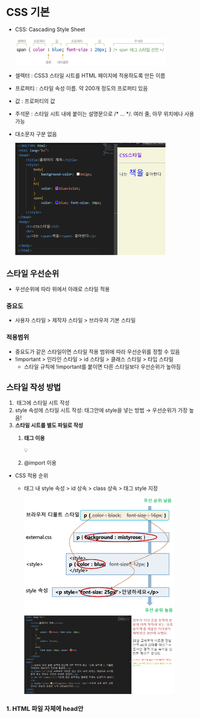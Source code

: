 # CSS 기본

- CSS: Cascading Style Sheet
    
    <img src="/04. front end/00. img/3-1.png" width="400">
    

- 셀렉터 : CSS3 스타일 시트를 HTML 페이지에 적용하도록 만든 이름
- 프로퍼티 : 스타일 속성 이름. 약 200개 정도의 프로퍼티 있음
- 값 : 프로퍼티의 값
- 주석문 : 스타일 시트 내에 붙이는 설명문으로 /* ... */. 여러 줄, 아무 위치에나 사용 가능
- 대소문자 구분 없음
    
    <img src="/04. front end/00. img/3-2.png" width="400">
    

## 스타일 우선순위

- 우선순위에 따라 위에서 아래로 스타일 적용

### 중요도

- 사용자 스타일 > 제작자 스타일 > 브라우저 기본 스타일

### 적용범위

- 중요도가 같은 스타일이면 스타일 적용 범위에 따라 우선순위를 정할 수 있음
- !important > 인라인 스타일 > id 스타일 > 클래스 스타일 > 타입 스타일
    - 스타일 규칙에 !important를 붙이면 다른 스타일보다 우선순위가 높아짐

## 스타일 작성 방법

1. <style></style> 태그에 스타일 시트 작성
2. style 속성에 스타일 시트 작성: 태그안에 style을 넣는 방법
→ 우선순위가 가장 높음!
3. **스타일 시트를 별도 파일로 작성**
    1. **<link>태그 이용**
        
        <aside>
        💡 <link type="text/css" rel="stylesheet" href="style.css">
        
        </aside>
        
    2. @import 이용

- CSS 적용 순위
    - 태그 내 style 속성 > id 상속 > class 상속 > 태그 style 지정
        
        <img src="/04. front end/00. img/3-3.png" width="400">
        
        <img src="/04. front end/00. img/3-4.png" width="400">
        

### 1. HTML 파일 자체에 head안 <style> 작성

```html
<!DOCTYPE html>
<html lang="ko">
<head>
    <title>웹페이지 제목</title>
    <style>
        body{
            background-color: beige;
        }
        h3{
            color: blueviolet;
        }
        span{
            color: blue; font-size: 30px;
        }
    </style>
</head>
<body>
    <h3>CSS스타일</h3>
    <hr>
    <p>나는 <span>책을</span> 좋아한다</p>

</body>
</html>
```

### 2. HTML 태그 안에 style 작성

```html
<!DOCTYPE html>
<html lang="ko">
<head>
    <title>웹페이지 제목</title>
</head>
<body>
    <h3 style="color: brown;">CSS스타일</h3>
    <hr>
    <p>나는 <span>책을</span> 좋아한다</p>
</body>
</html>
```

### 3-1. 별도의 CSS파일 작성 후 link

- link + type=”text/css” + rel = “stylesheet” + href = “css파일”

```html
<!DOCTYPE html>
<html lang="ko">
<head>
    <title>웹페이지 제목</title>
    <!-- link태그로 css파일을 불러옴 -->
    <link type="text/css" rel="stylesheet" href="style.css">
</head>
<body>
    <h3>CSS스타일</h3>
    <hr>
    <p>나는 <span>책을</span> 좋아한다</p>

</body>
</html>
```

```css

body{
    background-color: beige;
}
h3{
    color: blueviolet;
}
span{
    color: blue; font-size: 30px;
}
```

### 3-2. 별도의 CSS파일 작성 후 import

- <head>안에 <style> 태그 작성 후 내부에 @import url(파일명);

```html
<!DOCTYPE html>
<html lang="ko">
<head>
    <title>웹페이지 제목</title>
    <style>
        @import url(style.css);
    </style>
</head>
<body>
    <h3>CSS스타일</h3>
    <hr>
    <p>나는 <span>책을</span> 좋아한다</p>

</body>
</html>
```

## 스타일 상속

- 부모의 스타일 상속받음
    
    <img src="/04. front end/00. img/3-5.png" width="400">
    

### CSS 셀렉터

- 셀렉터(selector)
    - 나열해서 사용 가능 태그1, 태그2 {}
    - 클래스: .클래스명{}
    - id: #아이디명{}
    - 태크: 태그명{}
    

### 셀렉터 조합하기

- 자식 셀렉터: 부모 자식 관계 두 셀렉터를 > 기호로 조합
    - 부등호를 꼭 넣을 필요는X(생략가능)
    - 부등호를 자손관계에서 쓰면 적용되지 않음
- 자손 셀렉터: 자손 관계인 2개 이상의 셀렉터 나열
- 전체 셀렉터: * {  }
- 속성 셀렉터: 속성{  }   예) input[type=text]
- 가상 클래스(pesudo-class) 셀렉터: 태그:조건{   }   예) a:visit { color : green; }

```html
<!DOCTYPE html>
<html lang="ko">
<head>
    <title>웹페이지 제목</title>
    <style>
        .bb{background-color: rgb(193, 212, 228);}
        .f{color:magenta;}
        #list{background-color:bisque}
        div > strong{background-color: yellow;} /*자손관계 상속. >는 자식관계일 때만 사용!!*/
        #list span{color: purple;} /*자손관계 상속*/
        h2,li{color: tomato;}/*두 태그 모두 바꿈*/
    </style>
</head>
<body class="bb">
    <h2>셀렉터</h2>
    <div>
        <div>3월 <strong>학습내용</strong></div>
        <ul id="list">
            <li><span>HTML5</span></li>
            <li><em>Data Base</em></li>
            <li>JAVA</li>
        </ul>
        <div class="f">과락은 F</div>
        <span>과락은 안돼</span>
    </div>
</body>
</html>
```

<img src="/04. front end/00. img/3-6.png" width="400">

## 선택자

- 속성 선택자
    - 예) a[href] {…} 또는 input[type = text] {…}

<aside>
💡 태그[속성]{…}

</aside>

- 특정 속성값으로 시작하는 속성 요소 선택
    - [속성 ^= 값]
    - 예) title 속성값이 eng로 시작하는 a요소 → a[title ^= eng] {…}
- 특정 값으로 끝나는 속성 요소 선택
    - [속성 $= 값] {…}
    - 예) 링크한 파일 이름의 마지막 단어가 xls인 요소 → [href $= xls] {…}
- 여러 값 중 특정 속성값 포함된 속성 요소 선택
    - [속성 ~= 값]
- 특정 속성값 포함된 속성 요소 선택
    - [속성 |= 값]
- 일부 속성값 일치 요소
    - [속성 *= 값]

## 가상클래스

### 가상요소 샐랙터

<img src="/04. front end/00. img/3-7.png" width="400">
### 속성값 제외 **not**

- 선택자:not

### 자식 요소 선택

<img src="/04. front end/00. img/3-8.png" width="400">